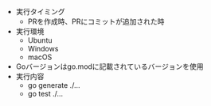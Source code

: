 * 実行タイミング
  * PRを作成時、PRにコミットが追加された時
* 実行環境
  * Ubuntu
  * Windows
  * macOS
* Goバージョンはgo.modに記載されているバージョンを使用
* 実行内容
  * go generate ./...
  * go test ./...
